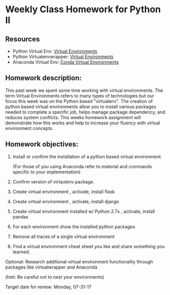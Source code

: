 # Weekly Class Homework for Python II

## Resources

* Python Virtual Env: [Virtual Environments](http://python-guide-pt-br.readthedocs.io/en/latest/dev/virtualenvs/)
* Python Virtualenvwrapper: [Virtual Environments](https://virtualenvwrapper.readthedocs.io/en/latest/)
* Anaconda Virtual Env: [Conda Virtual Environments](https://conda.io/docs/using/envs.html)


## Homework description: 

This past week we spent some time working with virtual environments. The term Virtual Environments refers to many
types of technologies but our focus this week was on the Python based "virtualenv". The creation of python based virtual 
environments allow you to install various packages needed to complete a specific job, helps manage package dependency,
and reduces system conflicts. This weeks homework assignment will demonstrate how this works and help to increase 
your fluency with virtual environment concepts.


## Homework objectives:
  
1. Install or confirm the installation of a python based virtual environment.

   (For those of you using Anaconda refer to material and commands specific to your implementation)
   
2. Confirm version of virtaulenv package.

3. Create virtual environment <venv-1>, activate, install flask

4. Create virtual environment <venv-2>, activate, install django

5. Create virtual environment <venv-3> installed w/ Python 2.7x , activate, install pandas

6. For each environment show the installed python packages

7. Remove all traces of a single virtual environment

8. Find a virtual environment cheat sheet you like and share something you learned.

Optional: Research additional virtual environment functionality through packages like 
virtualwrapper and Anaconda

(hint: Be careful not to nest your environments)

Target date for review: Monday, 07-31-17